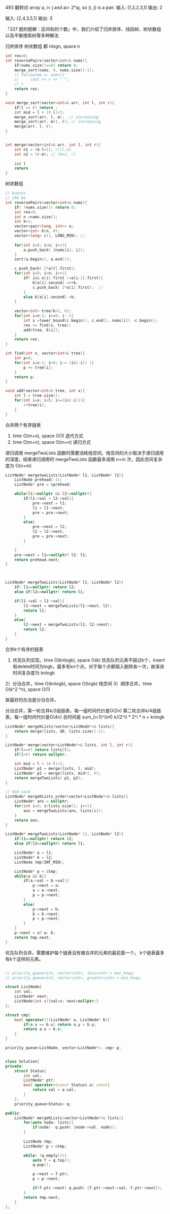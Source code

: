 

493 翻转对
array a, i< j and ai> 2*aj, so (i, j) is a pair.
输入: [1,3,2,3,1]
输出: 2

输入: [2,4,3,5,1]
输出: 3

「327 题的题解：区间和的个数」中，我们介绍了归并排序、线段树、树状数组以及平衡搜索树等多种解法

归并排序
树状数组
都 nlogn, space n

```cpp
int res=0;
int reversePairs(vector<int>& nums){
    if(nums.size()==0) return 0;
    merge_sort(nums, 0, nums.size()-1);
    // for(auto& v: nums){
    //     cout << v << " ";
    // }
    return res;
}

void merge_sort(vector<int>& arr, int l, int r){
    if(l >= r) return ;
    int mid = l + (r-l)/2;
    merge_sort(arr, l, m);  // increasing
    merge_sort(arr, m+1, r); // increasing 
    merge(arr, l, r);
}


int merge(vector<int>& arr, int l, int r){
    int n1 = (m-l+1); //[l,m]
    int n2 = (r-m); // [m+1, r]
    
    int l
    return
}

```


树状数组

```cpp
// bueryt
// 256 ms
int reversePairs(vector<int>& nums){
    if( !nums.size()) return 0;
    int res=0;
    int n =nums.size();
    int k=1;
    vector<pair<long, int>> a;
    vector<int> b(n, 0);
    vector<long> c(1, LONG_MIN); //
    
    for(int i=0; i<n; i++){
        a.push_back( {nums[i], i});
    }
    sort(a.begin(), a.end());

    c.push_back( 2*a[0].first);
    for(int i=0; i<n; i++){
        if( i&& a[i].first !=a[i-1].first){
            b[a[i].second] =++k;
            c.push_back( 2*a[i].first);  // 
        }
        else b[a[i].second] =k;
    }
    
    vector<int> tree(k+1, 0);
    for(int i=n-1; i>=0; i--){
        int x =lower_bound(c.begin(), c.end(), nums[i]) -c.begin();
        res += find(x, tree);
        add(tree, b[i]);
    }
    return res;
}

int find(int x, vector<int>& tree){
    int p=0;
    for(int i=x-1; i>0; i-= (i&(-i)) ){
        p += tree[i];
    }
    return p;
}

void add(vector<int>& tree, int x){
    int l = tree.size();
    for(int i=x; i<l; i+=(i&(-i))){
        ++tree[i];
    }
}
```


合并两个有序链表
1) time O(m+n), space O(1) 迭代方式
2) time O(m+n), space O(m+n) 递归方式

递归调用 mergeTwoLists 函数时需要消耗栈空间，栈空间的大小取决于递归调用的深度。结束递归调用时 mergeTwoLists 函数最多调用 n+m 次，因此空间复杂度为 O(n+m)


```cpp
ListNode* mergetwoLists(ListNode* l1, ListNode* l2){
    ListNode prehead(-1);
    ListNode* pre = &prehead;

    while(l1!=nullptr && l2!=nullptr){
        if(l1->val < l2->val){
            pre->next = l1;
            l1 = l1->next;
            pre = pre->next;
        }
        else{
            pre->next = l2;
            l2 = l2->next;
            pre = pre->next;
        }

    }
    pre->next = l1==nullptr? l2: l1;
    return prehead.next;
}



ListNode* mergeTwoLists(ListNode* l1, ListNode* l2){
    if( l1==nullptr) return l2;
    else if(l2==nullptr) return l1;

    if(l1->val < l2->val){
        l1->next = mergeTwoLists(l1->next, l2);
        return l1;
    }
    else{
        l2->next = mergeTwoLists(l1, l2->next);
        return l2;
    }
}
```


合并k个有序的链表
1) 优先队列实现，time O(knlogk), space O(k)
   优先队列元素不超过k个，insert和delete时间为logk，最多有kn个点。对于每个点都插入删除各一次，故渐进时间复杂度为 knlogk

2）分治合并，time O(knlogk), space O(logk) 栈空间
3）顺序合并，time O(k^2 *n), space O(1)

故最好的办法是分治合并。

分治合并，第一轮合并k/2组链表，每一组时间代价是O(2n)
第二轮合并k/4组链表，每一组时间代价是O(4n)
总时间是 sum_(i=1)^(inf) k/(2^i) * 2^i * n = knlogk

```cpp
ListNode* mergeKLists(vector<ListNode*>& lists){
    return merge(lists, d0, lists.size()-1);
}

ListNode* merge(vector<ListNode*>& lists, int l, int r){
    if(l==r) return lists[l];
    if(l>r) return nullptr;

    int mid = l + (r-l)/2;
    ListNode* p1 = merge(lists, l, mid);
    ListNode* p2 = merge(lists, mid+1, r);
    return mergeTwoLists( p1, p2);
}

// bad case
ListNode* mergeKLists_order(vector<ListNode*>& lists){
    ListNode* ans = nullptr;
    for(int i=0; i<lists.size(); i++){
        ans = mergeTwoLists(ans, lists[i]);
    }
    return ans;
}

ListNode* mergeTwoLists(ListNode* 11, ListNode* l2){
    if(l1==nullptr) return l2;
    else if(l2==nullptr) return l1;

    ListNode* a = l1;
    ListNode* b = l2;
    ListNode tmp(INT_MIN);

    ListNode* p = &tmp;
    while(a && b){
        if(a->val < b->val){
            p->next = a;
            a = a->next;
            p = p->next;
        }
        else{
            p->next = b;
            b = b->next;
            p = p->next;
        }
    }
    p->next = a? a: b;
    return tmp.next;
}

```

优先队列合并，需要维护每个链表没有被合并的元素的最前面一个。
k个链表最多有k个这样的元素。

```cpp

// priority_queue<int, vector<int>, less<int> > max_heap;
// priority_queue<int, vector<int>, greator<int> > min_heap;

struct ListNode{
    int val;
    ListNode* next;
    ListNode(int v){val=v; next=nullptr;}
};

struct cmp{
    bool operator()(ListNode* a, ListNode* b){
        if(a.x == b.x) return a.y > b.y;
        return a.x > b.x;
    }
}

priority_queue<ListNode, vector<ListNode*>, cmp> p;


class Solution{
private:
    struct Status{
        int val;
        ListNode* ptr;
        bool operator<(const Status& a) const{
            return val > a.val;
        }
    };
    priority_queue<Status> q;

public:
    ListNode* mergeKLists(vector<ListNode*>& lists){
        for(auto node: lists){
            if(node)  q.push( {node->val, node});
        }
    
        ListNode tmp;
        ListNode* p = &tmp;

        while( !q.empty()){
            auto f = q.top();
            q.pop();

            p->next = f.ptr;
            p = p->next;

            if(f.ptr->next) q.push( {f.ptr->next->val, f.ptr->next});
        }
        return tmp.next;
    }
};
```





